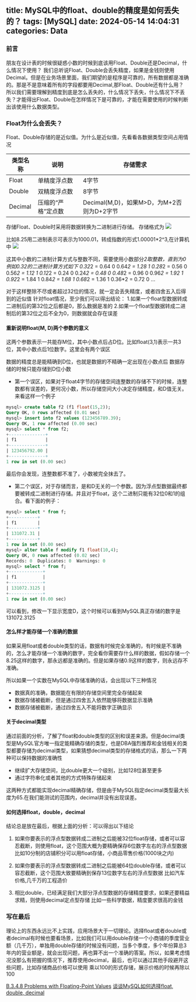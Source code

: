 title: MySQL中的float、double的精度是如何丢失的？
tags: [MySQL]
date: 2024-05-14 14:04:31
categories: Data
---
### 前言
朋友在设计表的时候很疑惑小数的时候到底该用Float、Double还是Decimal，什么情况下使用？
我们总听说Float、Double会丢失精度，如果是金钱则使用Decimal。但是在业务场景里面，我们期望的是程序是可靠的，所有数据都是准确的。那是不是意味着所有的字段都要用Decimal,那Float、Double还有什么用？
所以我们需要理解到精度到底是怎么丢失的，什么情况下丢失，什么情况下不丢失？才能得出Float、Double在怎样情况下是可靠的，才能在需要使用的时候判断出该使用什么数据类型。

### Float为什么会丢失？
Float、Double存储的是近似值。为什么是近似值，先看看各数据类型空间占用情况

| 类型名称 | 说明 | 存储需求 |
|--------|--------|--------|
|   Float     |  单精度浮点数      | 4字节       |
|   Double     |  双精度浮点数      | 8字节       |
|   Decimal     |  压缩的“严格”定点数      | Decimal(M,D)，如果M>D，为M+2否则为D+2字节       |

存储Float、Double时采用将数据转换为二进制进行存储。
存储格式为
![](storage-format.png)

比如8.25用二进制表示可表示为1000.01，转成指数的形式1.00001*2^3,在计算机中
![](binary-format.png)

这其中小数的二进制计算方式与整数不同，需要使用小数部分*2取整数，直到为0
例如0.32的二进制计算方式如下
0.32*2 = 0.64 0
0.64*2 = 1.28 1
0.28*2 = 0.56 0
0.56*2 = 1.12 1
0.12*2 = 0.24 0
0.24*2 = 0.48 0
0.48*2 = 0.96 0
0.96*2 = 1.92 1
0.92*2 = 1.84 1
0.84*2 = 1.68 1
0.68*2 = 1.36 1
0.36*2 = 0.72 0
...

对于这样整除不尽或者超过32位的情况，就一定会丢失精度，或者四舍五入后得到的近似值
针对float情况，至少我们可以得出结论：
1.如果一个float型数据转成二进制后的第32位之后都是0，那么数据是准的
2.如果一个float型数据转成二进制后的第32位之后不全为0，则数据就会存在误差

#### 重新说明float(M, D)两个参数的意义
这两个参数表示一共能存M位，其中小数点后占D位。比如float(3,1)表示一共3位，其中小数点后1位数字。这里会有两个误区

数据的精度总是能精确到D位，也就是数据的不精确一定出现在小数点后
数据存储的时候只能存储到D位小数
- 第一个误区，如果对于float4字节的存储空间连整数的存储不下的时候，连整数都有误差的，更何况小数，所以存储空间大小决定存储精度，和D值无关。来看这样一个例子
```SQL
mysql> create table f2 (f1 float(15,2));
Query OK, 0 rows affected (0.01 sec)
mysql> insert into f2 values (123456789.39);
Query OK, 1 row affected (0.00 sec)
mysql> select * from f2;
+--------------+
| f1           |
+--------------+
| 123456792.00 |
+--------------+
1 row in set (0.00 sec)
```
最后你会发现，连整数都不准了，小数被完全抹去了。

- 第二个误区，对于存储而言，是和D无关的一个参数。因为浮点型数据最终都要被转成二进制进行存储。并且对于float，这个二进制只能有32位0和1的组合。看下面的例子：
``` SQL
mysql> select * from f;
+-----------+
| f1        |
+-----------+
| 131072.31 |
+-----------+
1 row in set (0.00 sec)
mysql> alter table f modify f1 float(10,4);
Query OK, 0 rows affected (0.02 sec)
Records: 0  Duplicates: 0  Warnings: 0
mysql> select * from f;
+-------------+
| f1          |
+-------------+
| 131072.3125 |
+-------------+
1 row in set (0.00 sec)
```
可以看到，修改一下显示宽度D，这个时候可以看到MySQL真正存储的数字是131072.3125

#### 怎么样才能存储一个准确的数据
如果采用float或者double类型的话，数据有时候完全准确的，有时候是不准确的，怎么才能存储一个准确的数字，完全看你需要存什么样的数据，假如存储一个8.25这样的数字，那永远都是准确的。但是如果存储0.9这样的数字，则永远存不准确。

所以如果一个实数在MySQL中存储准确的话，会出现以下三种情况

- 数据真的准确，数据能在有限的存储空间里完全存储起来
- 数据存储被截断，但是通过四舍五入依然能够将数据显示准确
- 数据存储被截断，通过四舍五入不能将数字正确显示

#### 关于decimal类型
通过前面的分析，了解了float和double类型的区别和误差来源。但是decimal类型是MySQL官方唯一指定能精确存储的类型，也是DBA强烈推荐和金钱相关的类型都要存储为decimal类型，如果猜想decimal类型的存储格式的话，那么一下两种可以保持数据的准确性

- 继续扩大存储空间，比double更大一个级别，比如128位甚至更多
- 通过字符串化或者其他的方式特殊存储起来

这两种方式都能实现decimal精确存储，但是由于MySQL指定decimal类型最大长度为65.在我们能测试的范围内，decimal并没有出现误差。

#### 如何选择float，double，decimal
结论总是放在最后，根据上面的分析：可以得出以下结论

1. 如果你要表示的浮点型数据转成二进制之后能被32位float存储，或者可以容忍截断，则使用float，这个范围大概为要精确保存6位数字左右的浮点型数据 比如10分制的店铺积分可以用float存储，小商品零售价格(1000块之内)

2. 如果你要表示的浮点型数据转成二进制之后能被64位double存储，或者可以容忍截断，这个范围大致要精确到保存13位数字左右的浮点型数据 比如汽车价格,几千万的工程造价

3. 相比double，已经满足我们大部分浮点型数据的存储精度要求，如果还要精益求精，则使用decimal定点型存储 比如一些科学数据，精度要求很高的金钱

### 写在最后
理论上的东西永远比不上实践，应用场景大于一切理论。选择float或者double或者decimal有时候也要看场景，比如我们可以用double存储一个小商铺的季度营业额（几千万），单独用double存储的时候没有问题，当多个季度，多个年份算总3年内的营业额是，就会出现问题，再也算不出一个准确的答案。所以，如果考虑情况没那么有把握的情况下，推荐使用decimal，最后，也可以通过其他手段避开这些问题，比如存储商品价格可以使用 乘以100的形式存储，展示价格的时候再除以100

[B.3.4.8 Problems with Floating-Point Values](https://dev.mysql.com/doc/refman/8.0/en/problems-with-float.html)
[谈谈MySQL如何选择float, double, decimal](https://cloud.tencent.com/developer/article/1866266)



